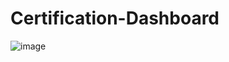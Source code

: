 # Certification-Dashboard

![image](https://user-images.githubusercontent.com/48203727/236273531-a29e0295-9ea7-48b0-b590-5e6db7fdc34c.png)
